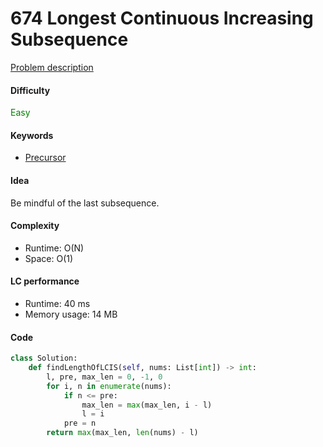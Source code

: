 674 Longest Continuous Increasing Subsequence   
=======================
[Problem description](https://leetcode.com/problems/longest-continuous-increasing-subsequence/)

#### Difficulty
<span style="color:green">Easy</span>

#### Keywords
- [Precursor](../categories/precursor.md)

#### Idea
Be mindful of the last subsequence.

#### Complexity
- Runtime: O(N)
- Space: O(1)

#### LC performance
- Runtime: 40 ms
- Memory usage: 14 MB

#### Code
```python
class Solution:
    def findLengthOfLCIS(self, nums: List[int]) -> int:
        l, pre, max_len = 0, -1, 0
        for i, n in enumerate(nums):
            if n <= pre:
                max_len = max(max_len, i - l)
                l = i
            pre = n
        return max(max_len, len(nums) - l)
```